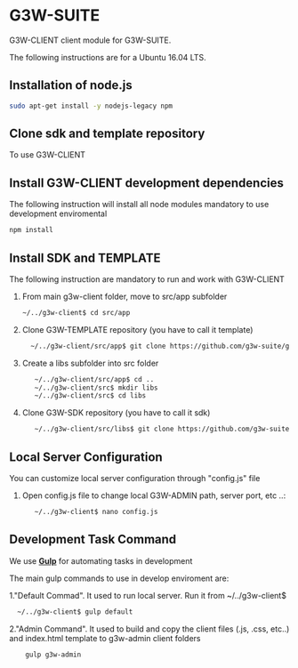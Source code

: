 # G3W-SUITE

G3W-CLIENT client module for G3W-SUITE.

The following instructions are for a Ubuntu 16.04 LTS.

## Installation of node.js 

```bash
sudo apt-get install -y nodejs-legacy npm
```

## Clone sdk and template repository

To use G3W-CLIENT 

## Install G3W-CLIENT development dependencies

The following instruction will install all node modules mandatory to use development enviromental 

```bash
npm install
```
## Install SDK and TEMPLATE

The following instruction are mandatory to run and work with G3W-CLIENT

1) From main g3w-client folder, move to src/app subfolder
   ```bash
   ~/../g3w-client$ cd src/app
   ```
2) Clone G3W-TEMPLATE repository (you have to call it template)
    ```bash
      ~/../g3w-client/src/app$ git clone https://github.com/g3w-suite/g3w-client-template-lte.git template
      ```   
3) Create a libs subfolder into src folder
   ```bash
      ~/../g3w-client/src/app$ cd ..
      ~/../g3w-client/src$ mkdir libs
      ~/../g3w-client/src$ cd libs
    ```
4) Clone G3W-SDK repository (you have to call it sdk)

    ```bash
       ~/../g3w-client/src/libs$ git clone https://github.com/g3w-suite/g3w-client-sdk.git sdk
     ```

## Local Server Configuration

You can customize local server configuration through "config.js" file


1) Open config.js file to change local G3W-ADMIN path, server port, etc ..:

    ```bash
       ~/../g3w-client$ nano config.js
     ``` 

## Development Task Command


We use [**Gulp**](https://gulpjs.com/)  for automating tasks in development 


The main gulp commands to use in develop enviroment are:

1."Default Commad". It used to run local server. Run it from ~/../g3w-client$
 
  ```bash
    ~/../g3w-client$ gulp default
  ``` 
2."Admin Command". It used to build and copy the client files (.js, .css, etc..) and index.html template to g3w-admin client folders
  
  ```bash
      gulp g3w-admin
   ```

